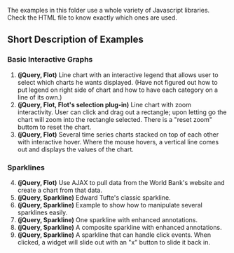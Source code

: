 The examples in this folder use a whole variety of Javascript libraries. Check the HTML file to know exactly which ones are used.

## Short Description of Examples  

### Basic Interactive Graphs

1. **(jQuery, Flot)** Line chart with an interactive legend that allows user to select which charts he wants displayed. (Have not figured out how to put legend on right side of chart and how to have each category on a line of its own.)
2. **(jQuery, Flot, Flot's selection plug-in)** Line chart with zoom interactivity. User can click and drag out a rectangle; upon letting go the chart will zoom into the rectangle selected. There is a "reset zoom" buttom to reset the chart.
3. **(jQuery, Flot)** Several time series charts stacked on top of each other with interactive hover. Where the mouse hovers, a vertical line comes out and displays the values of the chart.

### Sparklines

4. **(jQuery, Flot)** Use AJAX to pull data from the World Bank's website and create a chart from that data.
5. **(jQuery, Sparkline)** Edward Tufte's classic sparkline.
6. **(jQuery, Sparkline)** Example to show how to manipulate several sparklines easily.
7. **(jQuery, Sparkline)** One sparkline with enhanced annotations.
8. **(jQuery, Sparkline)** A composite sparkline with enhanced annotations.
9. **(jQuery, Sparkline)** A sparkline that can handle click events. When clicked, a widget will slide out with an "x" button to slide it back in.